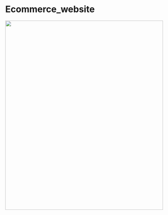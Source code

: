# Ecommerce_website

<img src="https://www.linkpicture.com/q/btsarmy-screen.jpg" alt="" width="500" height="600">

